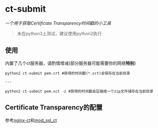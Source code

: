 # ct-submit

*一个用于获取Certificate Transparency时间戳的小工具*
>未在python3上测试，建议使用python2执行

## 使用

内置了几个ct服务器，请酌情增减(部分服务器可能需要你的网络**特别**)

```
python2 ct-submit pem.crt #获得的时间戳(*.sct)会保存在当前目录

---

python2 ct-submit pem.sct -z #获得的时间戳会压缩成一个zip文件储存在当前目录
```

## Certificate Transparency的配置

参考[nginx-ct](https://github.com/grahamedgecombe/nginx-ct)和[mod_ssl_ct](https://httpd.apache.org/docs/trunk/mod/mod_ssl_ct.html)
